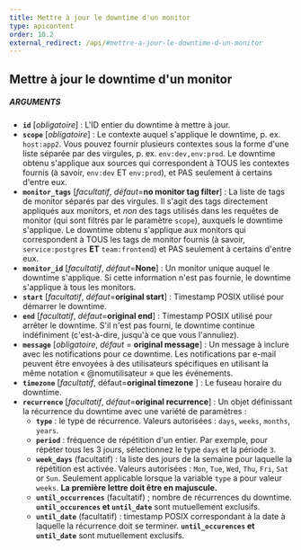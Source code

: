 ```yaml
---
title: Mettre à jour le downtime d'un monitor
type: apicontent
order: 10.2
external_redirect: /api/#mettre-a-jour-le-downtime-d-un-monitor
---
```


## Mettre à jour le downtime d'un monitor
##### ARGUMENTS

* **`id`** [*obligatoire*] :
    L'ID entier du downtime à mettre à jour.
* **`scope`** [*obligatoire*] :
    Le contexte auquel s'applique le downtime, p. ex. `host:app2`. Vous pouvez fournir plusieurs contextes sous la forme d'une liste séparée par des virgules, p. ex. `env:dev,env:prod`. Le downtime obtenu s'applique aux sources qui correspondent à TOUS les contextes fournis (à savoir, `env:dev` ET `env:prod`), et PAS seulement à certains d'entre eux.
* **`monitor_tags`** [*facultatif*, *défaut*=**no monitor tag filter**] :
    La liste de tags de monitor séparés par des virgules. Il s'agit des tags directement appliqués aux monitors, et *non* des tags utilisés dans les requêtes de monitor (qui sont filtrés par le paramètre `scope`), auxquels le downtime s'applique. Le downtime obtenu s'applique aux monitors qui correspondent à TOUS les tags de monitor fournis (à savoir, `service:postgres` **ET** `team:frontend`) et PAS seulement à certains d'entre eux.
* **`monitor_id`** [*facultatif*, *défaut*=**None**] :
    Un monitor unique auquel le downtime s'applique. Si cette information n'est pas fournie, le downtime s'applique à tous les monitors.
* **`start`** [*facultatif*, *défaut*=**original start**] :
    Timestamp POSIX utilisé pour démarrer le downtime.
* **`end`** [*facultatif*, *défaut*=**original end**] :
    Timestamp POSIX utilisé pour arrêter le downtime. S'il n'est pas fourni, le downtime continue indéfiniment (c'est-à-dire, jusqu'à ce que vous l'annuliez).
* **`message`** [*obligatoire*, *défaut* = **original message**] :
    Un message à inclure avec les notifications pour ce downtime. Les notifications par e-mail peuvent être envoyées à des utilisateurs spécifiques en utilisant la même notation « @nomutilisateur » que les événements.
* **`timezone`** [*facultatif*, défaut=**original timezone** ] :
    Le fuseau horaire du downtime.
* **`recurrence`** [*facultatif*, *défaut*=**original recurrence**] :
    Un objet définissant la récurrence du downtime avec une variété de paramètres :
    *   **`type`** : le type de récurrence. Valeurs autorisées : `days`, `weeks`, `months`, `years`.
    *   **`period`** : fréquence de répétition d'un entier. Par exemple, pour répéter tous les 3 jours, sélectionnez le type `days` et la période `3`.
    *   **`week_days`** (facultatif) : la liste des jours de la semaine pour laquelle la répétition est activée. Valeurs autorisées : `Mon`, `Tue`, `Wed`, `Thu`, `Fri`, `Sat` or `Sun`. Seulement applicable lorsque la variable `type` a pour valeur `weeks`. **La première lettre doit être en majuscule.**
    *   **`until_occurrences`** (facultatif) ; nombre de récurrences du downtime. **`until_occurences` et `until_date`** sont mutuellement exclusifs.
    *   **`until_date`** (facultatif) : timestamp POSIX correspondant à la date à laquelle la récurrence doit se terminer. **`until_occurences` et` until_date`** sont mutuellement exclusifs.

